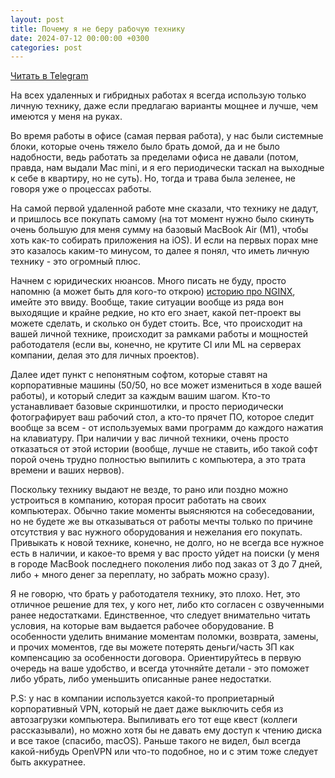 ```yaml
---
layout: post
title: Почему я не беру рабочую технику
date: 2024-07-12 00:00:00 +0300
categories: post
---
```


[Читать в Telegram](https://t.me/fluttermiddlepodcast/271)

На всех удаленных и гибридных работах я всегда использую только личную технику, даже если предлагаю варианты мощнее и
лучше, чем имеются у меня на руках.

Во время работы в офисе (самая первая работа), у нас были системные блоки, которые очень тяжело было брать домой, да и
не было надобности, ведь работать за пределами офиса не давали (потом, правда, нам выдали Mac mini, и я его периодически
таскал на выходные к себе в квартиру, но не суть). Но, тогда и трава была зеленее, не говоря уже о процессах работы.

На самой первой удаленной работе мне сказали, что технику не дадут, и пришлось все покупать самому (на тот момент нужно
было скинуть очень большую для меня сумму на базовый MacBook Air (M1), чтобы хоть как-то собирать приложения на iOS). И
если на первых порах мне это казалось каким-то минусом, то далее я понял, что иметь личную технику - это огромный плюс.

Начнем с юридических нюансов. Много писать не буду, просто напомню (а может быть для кого-то открою) [историю про
NGINX](https://habr.com/ru/companies/oleg-bunin/articles/663036/), имейте это ввиду. Вообще, такие ситуации вообще из
ряда вон выходящие и крайне редкие, но кто его знает, какой пет-проект вы можете сделать, и сколько он будет стоить.
Все, что происходит на вашей личной технике, происходит за рамками работы и мощностей работодателя (если вы, конечно, не
крутите CI или ML на серверах компании, делая это для личных проектов).

Далее идет пункт с непонятным софтом, которые ставят на корпоративные машины (50/50, но все может измениться в ходе
вашей работы), и который следит за каждым вашим шагом. Кто-то устанавливает базовые скриншотилки, и просто периодически
фотографирует ваш рабочий стол, а кто-то прячет ПО, которое следит вообще за всем - от используемых вами программ до
каждого нажатия на клавиатуру. При наличии у вас личной техники, очень просто отказаться от этой истории (вообще, лучше
не ставить, ибо такой софт порой очень трудно полностью выпилить с компьютера, а это трата времени и ваших нервов).

Поскольку технику выдают не везде, то рано или поздно можно устроиться в компанию, которая просит работать на своих
компьютерах. Обычно такие моменты выясняются на собеседовании, но не будете же вы отказываться от работы мечты только по
причине отсутствия у вас нужного оборудования и нежелания его покупать. Привыкать к новой технике, конечно, не долго, но
не всегда все нужное есть в наличии, и какое-то время у вас просто уйдет на поиски (у меня в городе MacBook последнего
поколения либо под заказ от 3 до 7 дней, либо + много денег за переплату, но забрать можно сразу).

Я не говорю, что брать у работодателя технику, это плохо. Нет, это отличное решение для тех, у кого нет, либо кто
согласен с озвученными ранее недостатками. Единственное, что следует внимательно читать условия, на которые вам выдается
рабочее оборудование. В особенности уделить внимание моментам поломки, возврата, замены, и прочих моментов, где вы
можете потерять деньги/часть ЗП как компенсацию за особенности договора. Ориентируйтесь в первую очередь на ваше
удобство, и всегда уточняйте детали - это поможет либо убрать, либо уменьшить описанные ранее недостатки.

P.S: у нас в компании используется какой-то проприетарный корпоративный VPN, который не дает даже выключить себя из
автозагрузки компьютера. Выпиливать его тот еще квест (коллеги рассказывали), но можно хотя бы не давать ему доступ к
чтению диска и все такое (спасибо, macOS). Раньше такого не видел, был всегда какой-нибудь OpenVPN или что-то подобное,
но и с этим тоже следует быть аккуратнее.
